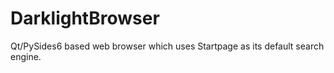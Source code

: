 # DarklightBrowser
Qt/PySides6 based web browser which uses Startpage as its default search engine.
